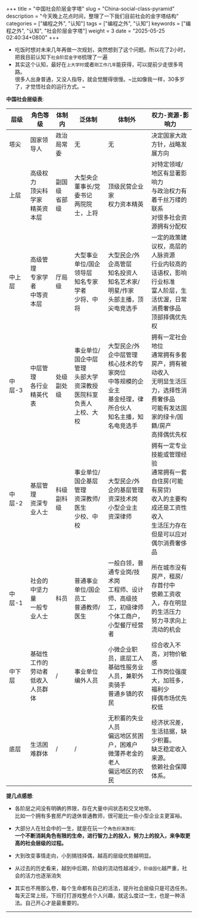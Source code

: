 +++
title = "中国社会阶层金字塔"
slug = "China-social-class-pyramid"
description = "今天晚上花点时间，整理了一下我们目前社会的金字塔结构"
categories = ["编程之外", "认知"]
tags = ["编程之外", "认知"]
keywords = ["编程之外", "认知", "社会阶层金字塔"]
weight = 3
date = "2025-05-25 02:40:34+0800"
+++

- 吃饭时想对未来几年再做一次规划，突然想到了这个问题。所以花了2小时，把我目前认知下`社会阶层金字塔`梳理了一遍
- 其实这个认知，最好在`上大学时`或者`刚工作几年`能获得，可以提前少走很多弯路。  
很多人出身普通，又没人指导，就会觉醒得很慢。~比如像我一样，30多岁了，才觉悟社会的运行方式。~



**中国社会层级表**:

| 层级  | 角色等级                   | 体制内           | 泛体制                               | 体制外                                                           | 权力-资源-影响力                                                       |
| --- | ---------------------- | ------------- | --------------------------------- | ------------------------------------------------------------- | --------------------------------------------------------------- |
| 塔尖  | 国家领导人                  | 政治局常委         | 无                                 | 无                                                             | 决定国家大政方针，战略发展方向                                                 |
| 上层  | 高级权力<br>顶尖科学家<br>精英资本层 | 副国级<br>省部级    | 大型央企董事长/党委书记<br>两院院士，上将        | 顶级民营企业家<br>权力资本精英                                                       | 对特定领域/地区有显著影响力<br>与政治权力有着千丝万缕的联系<br>对很多社会资源拥有分配权                                     |
| 中上层 | 高级管理<br>专家学者<br>中等资本层  | 厅局级<br>       | 大型事业单位/国企领导层<br>知名专家学者<br>少将、中将<br>    | 大型民企/外企高管层<br>知名投资人<br>知名艺术家/明星/作家<br>头部主播，顶尖电竞选手                                    | 一定的政策建议权，高层的人脉资源<br>行业内较高的话语权，影响行业标准<br>富人阶层，生活优渥，日常消费奢侈品<br>顶部择偶优先权                      |
| 中层-3 | 中层管理<br>各行业精英代表        | 处级<br>副处级     | 事业单位/国企中层管理<br>头部大学资深教授<br>医院科室负责人<br>上校、大校 | 大型民企/外企中层管理<br>核心技术的专家岗位<br>中等规模的企业主<br>基金经理，律所合伙人<br>知名主播，知名电竞选手              | 拥有一定社会地位<br>通常拥有多套房产，拥有被动收入<br>无明显生活压力，选择性消费奢侈品<br>可能有发达国家的绿卡/国籍/房产<br>高择偶优先权 |
| 中层-2 | 基层管理<br>资深专业人士<br>     | 科级<br>副科级<br> | 事业单位/国企基层管理<br>资深教师/医生<br>少校、中校            | 大型民企/外企的基层管理<br>资深技术岗<br>小型企业主<br>资深律师<br>                     | 拥有一定专业技能或管理经验<br>通常拥有一套自住房(可能有房贷)<br>收入的主要构成还是工资性收入<br>生活压力存在但是可以应对<br>偶尔消费奢侈品               |
| 中层-1 | 社会的中坚力量<br>一般专业人士      | 科员            | 普通事业单位/国企员工<br>普通教师/医生            | 一般白领，普通专业岗/技术岗<br>工程师、设计师、高级技工，初级律师<br>个体工商户，小型餐厅经营者 | 所在城市没有房产，租房/存首付中<br>依赖工资收入，存在明显的生活压力<br>努力寻求向上流动的机会          |
| 中下层 | 基础性工作的劳动者<br>低收入人员群体              | /             | 事业单位编外人员                          | 小微企业职员，底层工人<br>基础性服务业人员，兼职外卖骑手<br>普通乡镇的农民                | 综合收入不高，对物价敏感<br>工作岗位强度大，加班多，福利少<br>择偶市场优先权低   |
| 底层  | 生活困难群体<br>             | /             | /                                 | 无积蓄的失业人员<br>偏远地区贫困户，困难户<br>微薄养老金的老人<br>偏远地区的农民                | 经济状况差，生活拮据，缺少积蓄。<br>缺乏稳定收入来源。<br>依赖社会保障体系。                      |



**提几点感想**:

- 各阶层之间没有明确的界限，存在大量中间状态和交叉地带。  
比如一个拥有多套房产的退休普通教师，很可能比一些小型企业主更富裕。

- 大部分人在社会中的一生，就是在玩一个`角色扮演游戏`:   
**一个不断消耗角色有限的生命，进行智力上的投入，努力上的投入，来争取更高的社会层级的过程。**  

- 大到改变事情走向，小到搞钱择偶，越高的层级优势越明显。

- 从过去的历史看来，越到中后期，阶级的流动性越减少，`阶级固化`越严重，社会的活力也逐渐消失

- 其实也不用那么卷，每个生命都有自己的活法，提升社会层级只是可选任务。  
每天正常上班，下班打打游戏整点个人兴趣，就这么度过一生，也是一种活法。自己开心才是最重要的。


---
